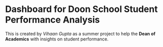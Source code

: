 # Dashboard for Doon School Student Performance Analysis

This is created by *Vihaan Gupta* as a summer project to help the **Dean of Academics** with insights on student performance. 